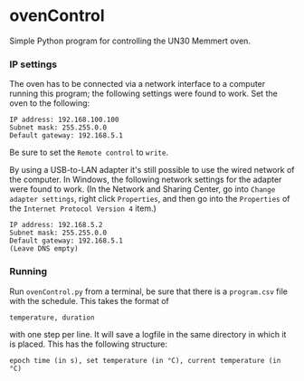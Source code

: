 # ovenControl
Simple Python program for controlling the UN30 Memmert oven. 

### IP settings
The oven has to be connected via a network interface to a computer running this program; the following settings were found to work. Set the oven to the following:

    IP address: 192.168.100.100
    Subnet mask: 255.255.0.0
    Default gateway: 192.168.5.1

Be sure to set the `Remote control` to `write`.

By using a USB-to-LAN adapter it's still possible to use the wired network of the computer. In Windows, the following network settings for the adapter were found to work. (In the Network and Sharing Center, go into `Change adapter settings`, right click `Properties`, and then go into the `Properties` of the `Internet Protocol Version 4` item.)

    IP address: 192.168.5.2
    Subnet mask: 255.255.0.0
    Default gateway: 192.168.5.1
    (Leave DNS empty)

### Running
Run `ovenControl.py` from a terminal, be sure that there is a `program.csv` file with the schedule. This takes the format of

    temperature, duration
    
with one step per line. It will save a logfile in the same directory in which it is placed. This has the following structure:

    epoch time (in s), set temperature (in °C), current temperature (in °C)
